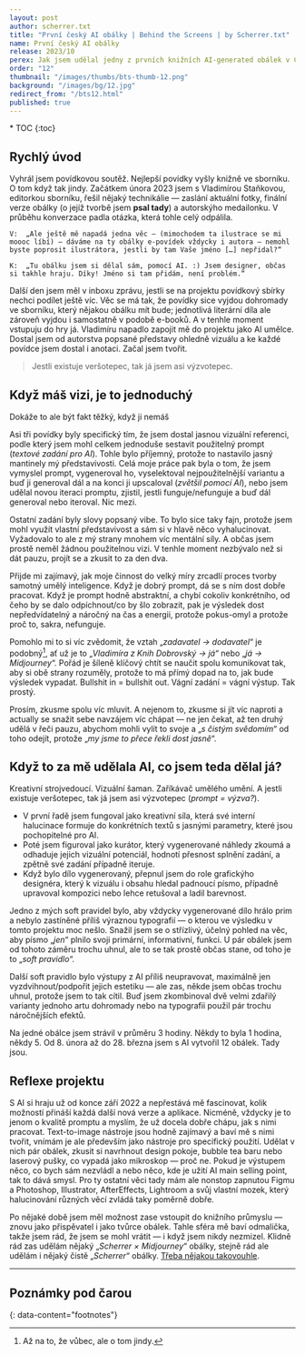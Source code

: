```yaml
---
layout: post
author: scherrer.txt
title: "První český AI obálky | Behind the Screens | by Scherrer.txt"
name: První český AI obálky
release: 2023/10
perex: Jak jsem udělal jedny z prvních knižních AI-generated obálek v Česku — tohle je další Behind the Screens!
order: "12"
thumbnail: "/images/thumbs/bts-thumb-12.png"
background: "/images/bg/12.jpg"
redirect_from: "/bts12.html"
published: true
---
```


<div id="toc"></div>
* TOC
{:toc}

## Rychlý úvod
Vyhrál jsem povídkovou soutěž. Nejlepší povídky vyšly knižně ve sborníku. O tom když tak jindy. Začátkem února 2023 jsem s Vladimírou Staňkovou, editorkou sborníku, řešil nějaký technikálie — zaslání aktuální fotky, finální verze obálky (o jejíž tvorbě jsem **psal tady**) a autorskýho medailonku. V průběhu konverzace padla otázka, která tohle celý odpálila.

`V:  „Ale ještě mě napadá jedna věc — (mimochodem ta ilustrace se mi moooc líbí) — dáváme na ty obálky e-povídek vždycky i autora — nemohl byste poprosit ilustrátora, jestli by tam Vaše jméno […] nepřidal?“`

`K:  „Tu obálku jsem si dělal sám, pomocí AI. :) Jsem designer, občas si takhle hraju. Díky! Jméno si tam přidám, není problém.“`

Další den jsem měl v inboxu zprávu, jestli se na projektu povídkový sbírky nechci podílet ještě víc. Věc se má tak, že povídky sice vyjdou dohromady ve sborníku, který nějakou obálku mít bude; jednotlivá literární díla ale zároveň vyjdou i samostatně v podobě e-booků. A v tenhle moment vstupuju do hry já. Vladimíru napadlo zapojit mě do projektu jako AI umělce. Dostal jsem od autorstva popsané představy ohledně vizuálu a ke každé povídce jsem dostal i anotaci. Začal jsem tvořit.

> Jestli existuje veršotepec, tak já jsem asi výzvotepec.

## Když máš vizi, je to jednoduchý
Dokáže to ale být fakt těžký, když ji nemáš

Asi tři povídky byly specifický tím, že jsem dostal jasnou vizuální referenci, podle který jsem mohl celkem jednoduše sestavit použitelný prompt (_textové zadání pro AI_). Tohle bylo příjemný, protože to nastavilo jasný mantinely mý představivosti. Celá moje práce pak byla o tom, že jsem vymyslel prompt, vygeneroval ho, vyselektoval nejpoužitelnější variantu a buď ji generoval dál a na konci ji upscaloval (_zvětšil pomocí AI_), nebo jsem udělal novou iteraci promptu, zjistil, jestli funguje/nefunguje a buď dál generoval nebo iteroval. Nic mezi.

Ostatní zadání byly slovy popsaný vibe. To bylo sice taky fajn, protože jsem mohl využít vlastní představivost a sám si v hlavě něco vyhalucinovat. Vyžadovalo to ale z mý strany mnohem víc mentální síly. A občas jsem prostě neměl žádnou použitelnou vizi. V tenhle moment nezbývalo než si dát pauzu, projít se a zkusit to za den dva.

Přijde mi zajímavý, jak moje činnost do velký míry zrcadlí proces tvorby samotný umělý inteligence. Když je dobrý prompt, dá se s ním dost dobře pracovat. Když je prompt hodně abstraktní, a chybí cokoliv konkrétního, od čeho by se dalo odpíchnout/co by šlo zobrazit, pak je výsledek dost nepředvídatelný a náročný na čas a energii, protože pokus-omyl a protože proč to, sakra, nefunguje.

Pomohlo mi to si víc zvědomit, že vztah „_zadavatel → dodavatel_“ je podobný[^1], ať už je to „_Vladimíra z Knih Dobrovský → já_“ nebo „_já → Midjourney_“. Pořád je šíleně klíčový chtít se naučit spolu komunikovat tak, aby si obě strany rozuměly, protože to má přímý dopad na to, jak bude výsledek vypadat. Bullshit in = bullshit out. Vágní zadání = vágní výstup. Tak prostý.

Prosím, zkusme spolu víc mluvit. A nejenom to, zkusme si jít víc naproti a actually se snažit sebe navzájem víc chápat — ne jen čekat, až ten druhý udělá v řeči pauzu, abychom mohli vylít to svoje a „_s čistým svědomím_“ od toho odejít, protože „_my jsme to přece řekli dost jasně_“.

## Když to za mě udělala AI, co jsem teda dělal já?
Kreativní strojvedoucí. Vizuální šaman. Zaříkávač umělého umění. A jestli existuje veršotepec, tak já jsem asi výzvotepec (_prompt = výzva?_).

- V první řadě jsem fungoval jako kreativní síla, která své interní halucinace formuje do konkrétních textů s jasnými parametry, které jsou pochopitelné pro AI.
- Poté jsem figuroval jako kurátor, který vygenerované náhledy zkoumá a odhaduje jejich vizuální potenciál, hodnotí přesnost splnění zadání, a zpětně své zadání případně iteruje.
- Když bylo dílo vygenerovaný, přepnul jsem do role grafickýho designéra, který k vizuálu i obsahu hledal padnoucí písmo, případně upravoval kompozici nebo lehce retušoval a ladil barevnost.

Jedno z mých soft pravidel bylo, aby vždycky vygenerované dílo hrálo prim a nebylo zastíněné příliš výraznou typografií — o kterou ve výsledku v tomto projektu moc nešlo. Snažil jsem se o střízlivý, účelný pohled na věc, aby písmo „_jen_“ plnilo svoji primární, informativní, funkci. U pár obálek jsem od tohoto záměru trochu uhnul, ale to se tak prostě občas stane, od toho je to „_soft pravidlo_“.

Další soft pravidlo bylo výstupy z AI příliš neupravovat, maximálně jen vyzdvihnout/podpořit jejich estetiku — ale zas, někde jsem občas trochu uhnul, protože jsem to tak cítil. Buď jsem zkombinoval dvě velmi zdařilý varianty jednoho artu dohromady nebo na typografii použil pár trochu náročnějších efektů.

Na jedné obálce jsem strávil v průměru 3 hodiny. Někdy to byla 1 hodina, někdy 5. Od 8. února až do 28. března jsem s AI vytvořil 12 obálek.
Tady jsou.

<div class="gallery-container">
  <div class="gallery-single" style="background-image: url('{{ site.url }}/images/bts-12-01.png');" data-full="{{ site.url }}/images/bts-12-01.png"></div>
</div>

## Reflexe projektu
S AI si hraju už od konce září 2022 a nepřestává mě fascinovat, kolik možností přináší každá další nová verze a aplikace. Nicméně, vždycky je to jenom o kvalitě promptu a myslím, že už docela dobře chápu, jak s nimi pracovat. Text-to-image nástroje jsou hodně zajímavý a baví mě s nimi tvořit, vnímám je ale především jako nástroje pro specifický použití. Udělat v nich pár obálek, zkusit si navrhnout design pokoje, bubble tea baru nebo laserový pušky, co vypadá jako mikroskop — proč ne. Pokud je výstupem něco, co bych sám nezvládl a nebo něco, kde je užití AI main selling point, tak to dává smysl. Pro ty ostatní věci tady mám ale nonstop zapnutou Figmu a Photoshop, Illustrator, AfterEffects, Lightroom a svůj vlastní mozek, který halucinování různých věcí zvládá taky poměrně dobře.

Po nějaké době jsem měl možnost zase vstoupit do knižního průmyslu — znovu jako přispěvatel i jako tvůrce obálek. Tahle sféra mě baví odmalička, takže jsem rád, že jsem se mohl vrátit — i když jsem nikdy nezmizel. Klidně rád zas udělám nějaký „_Scherrer × Midjourney_“ obálky, stejně rád ale udělám i nějaký čistě „_Scherrer_“ obálky. [Třeba nějakou takovouhle](https://www.behance.net/gallery/164362287/Ocistec-book-cover).

---

## Poznámky pod čarou

{: data-content="footnotes"}
[^1]: Až na to, že vůbec, ale o tom jindy.
